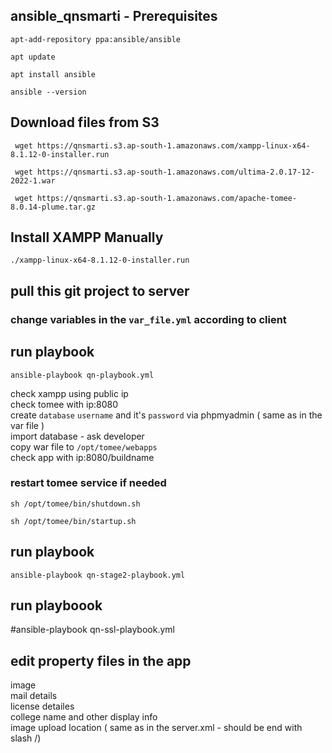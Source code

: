 ## ansible_qnsmarti - Prerequisites

```
apt-add-repository ppa:ansible/ansible
```
```
apt update
```
```
apt install ansible
```
```
ansible --version
```

## Download files from S3

```
 wget https://qnsmarti.s3.ap-south-1.amazonaws.com/xampp-linux-x64-8.1.12-0-installer.run
```
```
 wget https://qnsmarti.s3.ap-south-1.amazonaws.com/ultima-2.0.17-12-2022-1.war
```
```
 wget https://qnsmarti.s3.ap-south-1.amazonaws.com/apache-tomee-8.0.14-plume.tar.gz
```

## Install XAMPP Manually

```
./xampp-linux-x64-8.1.12-0-installer.run
```
## pull this git project to server

### change variables in the  `var_file.yml` according to client

## run playbook 
```
ansible-playbook qn-playbook.yml
````

check xampp using public ip <br />
check tomee with ip:8080 <br />
create `database`  `username` and it's `password`  via phpmyadmin ( same as in the var file ) <br />
import database - ask developer <br />
copy war file to `/opt/tomee/webapps` <br />
check app with ip:8080/buildname

### restart tomee service if needed
```
sh /opt/tomee/bin/shutdown.sh
```
```
sh /opt/tomee/bin/startup.sh
```

## run playbook 
```
ansible-playbook qn-stage2-playbook.yml
```

## run playboook <br /> 
#ansible-playbook qn-ssl-playbook.yml <br />

## edit property files in the app 

image <br />
mail details <br />
license detailes <br />
college name and other display info <br />
image upload location  ( same as in the server.xml  - should be end with slash /) <br /> 
